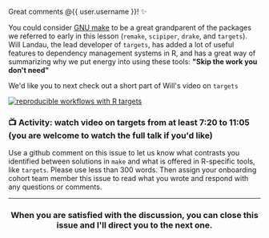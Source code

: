 Great comments @{{ user.username }}! :sparkles:

You could consider [GNU make](https://www.gnu.org/software/make/) to be a great grandparent of the packages we referred to early in this lesson (`remake`, `scipiper`, `drake`, and `targets`). Will Landau, the lead developer of `targets`, has added a lot of useful features to dependency management systems in R, and has a great way of summarizing why we put energy into using these tools: **"Skip the work you don't need"**

We'd like you to next check out a short part of Will's video on `targets`

[![reproducible workflows with R targets](https://user-images.githubusercontent.com/2349007/81425244-cea12300-911c-11ea-8555-0c5a61fbee21.png)](https://www.youtube.com/watch?v=Gqn7Xn4d5NI "Will Landau, Reproducible computation at scale in R with targets, NYC Data Hackers virtual meetup")


### :tv: Activity: watch video on targets from at least 7:20 to 11:05 (you are welcome to watch the full talk if you'd like)

Use a github comment on this issue to let us know what contrasts you identified between solutions in `make` and what is offered in R-specific tools, like `targets`. Please use less than 300 words. Then assign your onboarding cohort team member this issue to read what you wrote and respond with any questions or comments.   

<hr><h3 align="center">When you are satisfied with the discussion, you can close this issue and I'll direct you to the next one.</h3>
